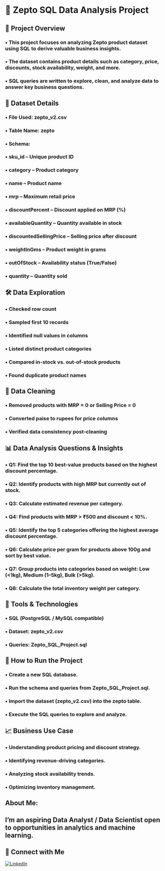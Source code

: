 # 🛒 Zepto SQL Data Analysis Project

## 📌 Project Overview

### • This project focuses on analyzing Zepto product dataset using SQL to derive valuable business insights.
### • The dataset contains product details such as category, price, discounts, stock availability, weight, and more.
### • SQL queries are written to explore, clean, and analyze data to answer key business questions.

## 📂 Dataset Details

### • File Used: zepto_v2.csv
### • Table Name: zepto
### • Schema:
### • sku_id – Unique product ID
### • category – Product category
### • name – Product name
### • mrp – Maximum retail price
### • discountPercent – Discount applied on MRP (%)
### • availableQuantity – Quantity available in stock
### • discountedSellingPrice – Selling price after discount
### • weightInGms – Product weight in grams
### • outOfStock – Availability status (True/False)
### • quantity – Quantity sold

## 🛠️ Data Exploration

### • Checked row count
### • Sampled first 10 records
### • Identified null values in columns
### • Listed distinct product categories
### • Compared in-stock vs. out-of-stock products
### • Found duplicate product names

## 🧹 Data Cleaning

### • Removed products with MRP = 0 or Selling Price = 0
### • Converted paise to rupees for price columns
### • Verified data consistency post-cleaning

## 📊 Data Analysis Questions & Insights

### • Q1: Find the top 10 best-value products based on the highest discount percentage.
### • Q2: Identify products with high MRP but currently out of stock.
### • Q3: Calculate estimated revenue per category.
### • Q4: Find products with MRP > ₹500 and discount < 10%.
### • Q5: Identify the top 5 categories offering the highest average discount percentage.
### • Q6: Calculate price per gram for products above 100g and sort by best value.
### • Q7: Group products into categories based on weight: Low (<1kg), Medium (1–5kg), Bulk (>5kg).
### • Q8: Calculate the total inventory weight per category.

## 📌 Tools & Technologies

### • SQL (PostgreSQL / MySQL compatible)
### • Dataset: zepto_v2.csv
### • Queries: Zepto_SQL_Project.sql

## 🚀 How to Run the Project

### • Create a new SQL database.
### • Run the schema and queries from Zepto_SQL_Project.sql.
### • Import the dataset (zepto_v2.csv) into the zepto table.
### • Execute the SQL queries to explore and analyze.

## 📈 Business Use Case

### • Understanding product pricing and discount strategy.
### • Identifying revenue-driving categories.
### • Analyzing stock availability trends.
### • Optimizing inventory management.

## About Me:

## I’m an aspiring Data Analyst / Data Scientist open to opportunities in analytics and machine learning.

## 💼 Connect with Me

[![LinkedIn](https://img.shields.io/badge/LinkedIn-Profile-blue)](https://www.linkedin.com/in/saumyasuteshnu-behera-50a478209/)
